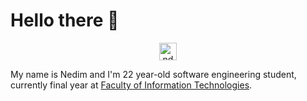# Hello there 👋 
<p align="center">
<img src="https://komarev.com/ghpvc/?username=nddim&style=flat&color=blue" alt="nddim" style="height:28px;"  />
</p>
My name is Nedim and I'm 22 year-old software engineering student, currently final year at <a href="https://fit.ba/">Faculty of Information Technologies</a>.
